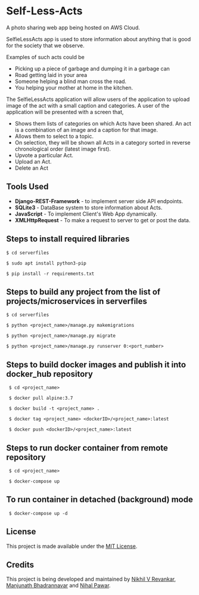 # Self-Less-Acts
A photo sharing web app being hosted on AWS Cloud.

SelfieLessActs app is used to store information about anything that is good for the society that we observe.

Examples of such acts could be
- Picking up a piece of garbage and dumping it in a garbage can
- Road getting laid in your area
- Someone helping a blind man cross the road.
- You helping your mother at home in the kitchen.

The SelfieLessActs application will allow users of the application to upload image of the act with a small caption and categories. A user of the application will be presented with a screen that,
- Shows them lists of categories on which Acts have been shared. An act is a combination of an image and a caption for that image.
- Allows them to select to a topic.
- On selection, they will be shown all Acts in a category sorted in reverse chronological order (latest image first).
- Upvote a particular Act.
- Upload an Act.
- Delete an Act

## Tools Used
- **Django-REST-Framework** - to implement server side API endpoints.
- **SQLite3** - DataBase system to store information about Acts.
- **JavaScript** - To implement Client's Web App dynamically.
- **XMLHttpRequest** - To make a request to server to get or post the data.

## Steps to install required libraries
```$ cd serverfiles```

```$ sudo apt install python3-pip```

```$ pip install -r requirements.txt```

## Steps to build any project from the list of projects/microservices in serverfiles
```$ cd serverfiles```

```$ python <project_name>/manage.py makemigrations```

```$ python <project_name>/manage.py migrate```

```$ python <project_name>/manage.py runserver 0:<port_number>```

## Steps to build docker images and publish it into docker_hub repository
``` $ cd <project_name>```

``` $ docker pull alpine:3.7```

``` $ docker build -t <project_name> .```

``` $ docker tag <project_name> <dockerID>/<project_name>:latest```

``` $ docker push <dockerID>/<project_name>:latest```

## Steps to run docker container from remote repository
``` $ cd <project_name>```

``` $ docker-compose up```

## To run container in detached (background) mode
``` $ docker-compose up -d```

## License

This project is made available under the [MIT License](http://www.opensource.org/licenses/mit-license.php).

## Credits 

This project is being developed and maintained by [Nikhil V Revankar](https://github.com/nikhil3198), [Manjunath Bhadrannavar](https://github.com/mbbs4461) and [Nihal Pawar](https://github.com/NihalPawar).
